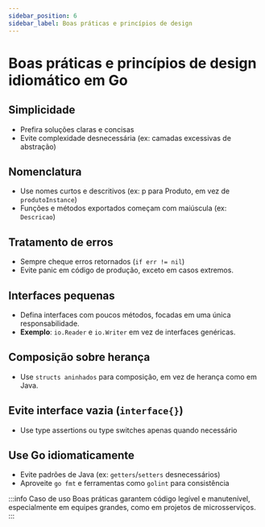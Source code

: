 ```yaml
---
sidebar_position: 6
sidebar_label: Boas práticas e princípios de design
---
```


# Boas práticas e princípios de design idiomático em Go

## Simplicidade

- Prefira soluções claras e concisas
- Evite complexidade desnecessária (ex: camadas excessivas de abstração)

## Nomenclatura

- Use nomes curtos e descritivos (ex: p para Produto, em vez de `produtoInstance`)
- Funções e métodos exportados começam com maiúscula (ex: `Descricao`)

## Tratamento de erros

- Sempre cheque erros retornados (`if err != nil`)
- Evite panic em código de produção, exceto em casos extremos.

## Interfaces pequenas

- Defina interfaces com poucos métodos, focadas em uma única responsabilidade.
- **Exemplo**: `io.Reader` e `io.Writer` em vez de interfaces genéricas.

## Composição sobre herança

- Use `structs aninhados` para composição, em vez de herança como em Java.

## Evite interface vazia (`interface{}`)

- Use type assertions ou type switches apenas quando necessário

## Use Go idiomaticamente

- Evite padrões de Java (ex: `getters`/`setters` desnecessários)
- Aproveite `go fmt` e ferramentas como `golint` para consistência

:::info Caso de uso
Boas práticas garantem código legível e manutenível, especialmente em equipes grandes, como em projetos de microsserviços.
:::
